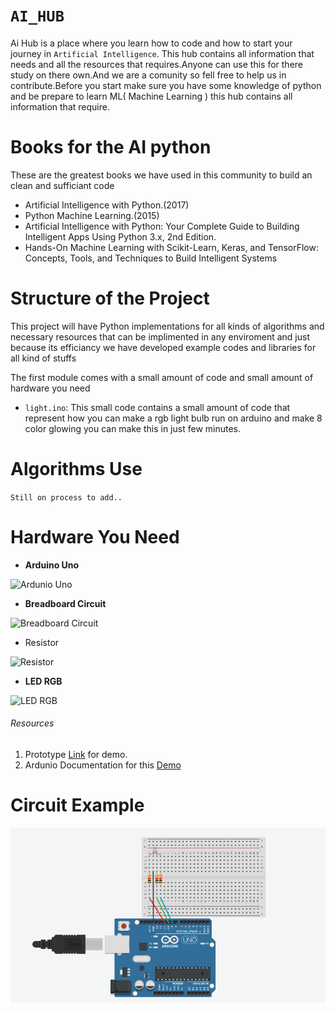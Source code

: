 # `AI_HUB`
Ai Hub is a place where you learn how to code and how to start your journey in `Artificial Intelligence`. This hub contains all information that needs and all the resources that requires.Anyone can use this for there study on there own.And we are a comunity so fell free to help us in contribute.Before you start make sure you have some knowledge of python and be prepare to learn ML( Machine Learning ) this hub contains all information that require.

# Books for the AI python

These are the greatest books we have used in this community to build an clean and sufficiant code

- Artificial Intelligence with Python.(2017)
- Python Machine Learning.(2015)
- Artificial Intelligence with Python: Your Complete Guide to Building Intelligent Apps Using Python 3.x, 2nd Edition.
- Hands-On Machine Learning with Scikit-Learn, Keras, and TensorFlow: Concepts, Tools, and Techniques to Build Intelligent Systems

# Structure of the Project

This project will have Python implementations for all kinds of algorithms and necessary resources that can be implimented in any enviroment and just because its efficiancy we have developed example codes and libraries for all kind of stuffs 

The first module comes with a small amount of code and small amount of hardware you need 

- `light.ino`: This small code contains a small amount of code that represent how you can make a rgb light bulb run on arduino and make 8 color glowing you can make this in just few minutes.

<!-- ## Installation Guide

To download the repository:

`git clone https://github.com/monupareeklg/ai_hub.git`

Then you need to install the basic dependencies to run the project on your system:

```
cd ai_hub
pip install -r requirements.txt
```
Then you need to run the following script:--
```
python light.py
```
And you are good to go! -->


# Algorithms Use
`Still on process to add..`

# Hardware You Need
- **Arduino Uno**

![Ardunio Uno](https://cdn.shopify.com/s/files/1/0506/1689/3647/products/A000066_03.front_970c6014-61ab-4226-a20f-14cc6d8d682c_934x700.jpg?v=1629816078)

- **Breadboard Circuit**

![Breadboard Circuit](https://m.media-amazon.com/images/I/41xei0UTCvL._SX466_.jpg)

- Resistor

![Resistor](https://upload.wikimedia.org/wikipedia/commons/7/75/Electronic-Axial-Lead-Resistors-Array.jpg)

- **LED RGB**

![LED RGB](https://cdn.sparkfun.com//assets/parts/6/5/5/7/11120-Diffused_LED_-_RGB_10mm-01.jpg)

###### Resources

1. Prototype [Link](https://www.tinkercad.com/things/2MnIFSYqLq6-funky-elzing/editel) for demo.
2. Ardunio Documentation for this [Demo](https://create.arduino.cc/projecthub/muhammad-aqib/arduino-rgb-led-tutorial-fc003e)

# Circuit Example
![Example](https://github.com/monupareeklg/ai_hub/blob/master/example.png?raw=true)






